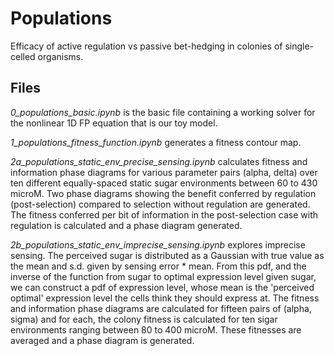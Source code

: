 # Populations
Efficacy of active regulation vs passive bet-hedging in colonies of single-celled organisms.

## Files
*0_populations_basic.ipynb* is the basic file containing a working solver for the nonlinear 1D FP equation that is our toy model.

*1_populations_fitness_function.ipynb* generates a fitness contour map.

 *2a_populations_static_env_precise_sensing.ipynb* calculates fitness and information phase diagrams for various parameter pairs (alpha, delta) over ten different equally-spaced static sugar environments between 60 to 430 microM. Two phase diagrams showing the benefit conferred by regulation (post-selection) compared to selection without regulation are generated. The fitness conferred per bit of information in the post-selection case with regulation is calculated and a phase diagram generated.
 
 *2b_populations_static_env_imprecise_sensing.ipynb* explores imprecise sensing. The perceived sugar is distributed as a Gaussian with true value as the mean and s.d. given by sensing error * mean. From this pdf, and the inverse of the function from sugar to optimal expression level given sugar, we can construct a pdf of expression level, whose mean is the 'perceived optimal' expression level the cells think they should express at. The fitness and information phase diagrams are calculated for fifteen pairs of (alpha, sigma) and for each, the colony fitness is calculated for ten sigar environments ranging between 80 to 400 microM. These fitnesses are averaged and a phase diagram is generated.
